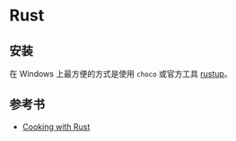 # Rust

## 安装

在 Windows 上最方便的方式是使用 `choco` 或官方工具 [rustup](https://www.rust-lang.org/tools/install)。

## 参考书

- [Cooking with Rust](https://rust-lang-nursery.github.io/rust-cookbook/intro.html)

